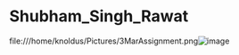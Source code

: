 # Shubham_Singh_Rawat
file:///home/knoldus/Pictures/3MarAssignment.png![image](https://user-images.githubusercontent.com/94029087/156506908-f595efb0-c53f-4148-bb1b-6fff5634face.png)
